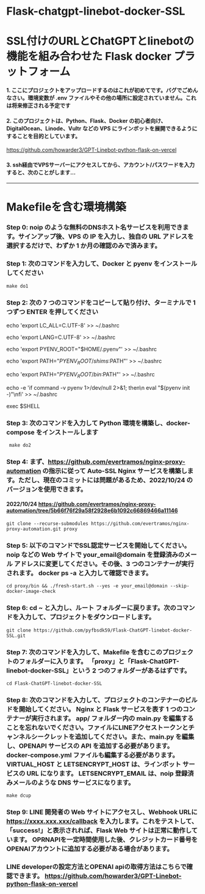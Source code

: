 # Flask-chatgpt-linebot-docker-SSL
# SSL付けのURLとChatGPTとlinebotの機能を組み合わせた Flask docker プラットフォーム



#### 1. ここにプロジェクトをアップロードするのはこれが初めてです。バグでごめんなさい。環境変数が .env ファイルやその他の場所に設定されていません。これは将来修正される予定です


#### 2. このプロジェクトは、Python、Flask、Docker の初心者向け、DigitalOcean、Linode、Vultr などの VPS にラインボットを展開できるようにすることを目的としています。

https://github.com/howarder3/GPT-Linebot-python-flask-on-vercel

#### 3. ssh経由でVPSサーバーにアクセスしてから、アカウント/パスワードを入力すると、次のことがします...

------
# Makefileを含む環境構築

### Step 0: noip のような無料のDNSホスト名サービスを利用できます。サインアップ後、VPS の IP を入力し、独自の URL アドレスを選択するだけで、わずか 1 か月の確認のみで済みます。



### Step 1: 次のコマンドを入力して、Docker と pyenv をインストールしてください
    
    make do1


### Step 2: 次の 7 つのコマンドをコピーして貼り付け、ターミナルで 1 つずつ ENTER を押してください

echo 'export LC_ALL=C.UTF-8' >> ~/.bashrc

echo 'export LANG=C.UTF-8' >> ~/.bashrc

echo 'export PYENV_ROOT="$HOME/.pyenv"' >> ~/.bashrc

echo 'export PATH="$PYENV_ROOT/shims:$PATH"' >> ~/.bashrc

echo 'export PATH="$PYENV_ROOT/bin:$PATH"' >> ~/.bashrc

echo -e 'if command -v pyenv 1>/dev/null 2>&1; then\n eval "$(pyenv init -)"\nfi' >> ~/.bashrc

exec $SHELL


### Step 3: 次のコマンドを入力して Python 環境を構築し、docker-compose をインストールします

     make do2


### Step 4: まず、https://github.com/evertramos/nginx-proxy-automation の指示に従って Auto-SSL Nginx サービスを構築します。ただし、現在のコミットには問題があるため、2022/10/24 のバージョンを使用できます。


   #### 2022/10/24 https://github.com/evertramos/nginx-proxy-automation/tree/5b66f76f29a58f2928e6b1092c66869466a11146
    
    
    
    git clone --recurse-submodules https://github.com/evertramos/nginx-proxy-automation.git proxy 


    
### Step 5: 以下のコマンドでSSL認定サービスを開始してください。 noip などの Web サイトで your_email@domain を登録済みのメール アドレスに変更してください。その後、3 つのコンテナーが実行されます。 docker ps -a と入力して確認できます。


    cd proxy/bin && ./fresh-start.sh --yes -e your_email@domain --skip-docker-image-check

    
    
    
   
### Step 6: cd ~ と入力し、ルート フォルダーに戻ります。次のコマンドを入力して、プロジェクトをダウンロードします。

    git clone https://github.com/pyfbsdk59/Flask-ChatGPT-linebot-docker-SSL.git
   
   
### Step 7: 次のコマンドを入力して、Makefile を含むこのプロジェクトのフォルダーに入ります。 「proxy」と「Flask-ChatGPT-linebot-docker-SSL」という 2 つのフォルダーがあるはずです。

    cd Flask-ChatGPT-linebot-docker-SSL




### Step 8: 次のコマンドを入力して、プロジェクトのコンテナーのビルドを開始してください。 Nginx と Flask サービスを表す 1 つのコンテナーが実行されます。 app/ フォルダー内の main.py を編集することを忘れないでください。ファイルにLINEアクセストークンとチャンネルシークレットを追加してください。また、main.py を編集し、OPENAPI サービスの API を追加する必要があります。 docker-compose.yml ファイルも編集する必要があります。 VIRTUAL_HOST と LETSENCRYPT_HOST は、ラインボット サービスの URL になります。 LETSENCRYPT_EMAIL は、noip 登録済みメールのような DNS サービスになります。

    make dcup
    


### Step 9: LINE 開発者の Web サイトにアクセスし、Webhook URLに https://xxxx.xxx.xxx/callback を入力します。これをテストして、「success!」と表示されれば、Flask Web サイトは正常に動作しています。 OPRNAPIを一定時間使用した後、クレジットカード番号をOPENAIアカウントに追加する必要がある場合があります。


### LINE developerの設定方法とOPENAI apiの取得方法はこちらで確認できます。 https://github.com/howarder3/GPT-Linebot-python-flask-on-vercel
